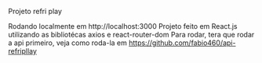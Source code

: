 Projeto refri play 

Rodando localmente em http://localhost:3000
Projeto feito em React.js utilizando as bibliotécas axios e react-router-dom
Para rodar, tera que rodar a api primeiro, veja como roda-la em https://github.com/fabio460/api-refripllay

